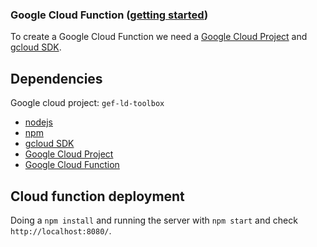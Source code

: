### Google Cloud Function ([getting started](https://medium.com/@timhberry/getting-started-with-python-for-google-cloud-functions-646a8cddbb33))

To create a Google Cloud Function we need a [Google Cloud Project](https://cloud.google.com/resource-manager/docs/creating-managing-projects) and [gcloud SDK](https://cloud.google.com/sdk/docs/).

## Dependencies

Google cloud project: `gef-ld-toolbox`

* [nodejs](https://nodejs.org/en/)
* [npm](https://www.npmjs.com/)
* [gcloud SDK](https://cloud.google.com/sdk/docs/)
* [Google Cloud Project](https://cloud.google.com/resource-manager/docs/creating-managing-projects)
* [Google Cloud Function](https://cloud.google.com/functions/docs/quickstart)

## Cloud function deployment

Doing a  `npm install` and running the server with `npm start` and check `http://localhost:8080/`.
